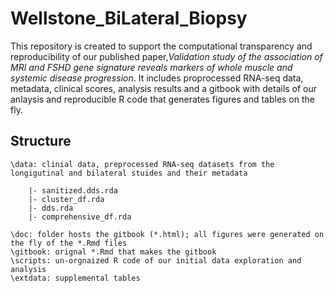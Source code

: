 # Wellstone_BiLateral_Biopsy

This repository is created to support the computational transparency and reproducibility of our published paper,_Validation study of the association of MRI and FSHD gene signature reveals markers of whole muscle and systemic disease progression_. It includes proprocessed RNA-seq data, metadata, clinical scores, analysis results and a gitbook with details of our anlaysis and reproducible R code that generates figures and tables on the fly. 

## Structure
```
\data: clinial data, preprocessed RNA-seq datasets from the longigutinal and bilateral stuides and their metadata

    |- sanitized.dds.rda
    |- cluster_df.rda
    |- dds.rda
    |- comprehensive_df.rda

\doc: folder hosts the gitbook (*.html); all figures were generated on the fly of the *.Rmd files
\gitbook: orignal *.Rmd that makes the gitbook
\scripts: un-orgnaized R code of our initial data exploration and analysis
\extdata: supplemental tables 

```

